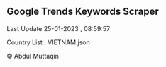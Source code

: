 

## Google Trends Keywords Scraper 
 
Last Update 25-01-2023 , 08:59:57

Country List :
VIETNAM.json



© Abdul Muttaqin 
